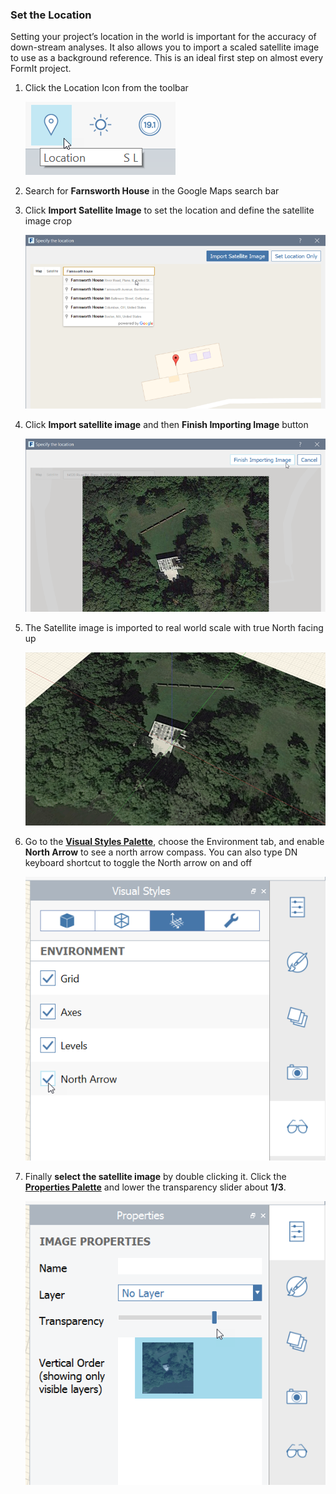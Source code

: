 ### Set the Location

Setting your project’s location in the world is important for the accuracy of down-stream analyses. It also allows you to import a scaled satellite image to use as a background reference. This is an ideal first step on almost every FormIt project.


1. Click the Location Icon from the toolbar

    ![](./images/SetLocation.png)
 
2. Search for **Farnsworth House** in the Google Maps search bar

3. Click **Import Satellite Image** to set the location and define the satellite image crop

    ![](./images/4101d5b1-cd39-4a96-b4a8-8d7009c54848.png)

4. Click **Import satellite image** and then **Finish Importing Image** button

    ![](./images/894bd8ae-cb86-4330-ae3f-fe58ac39ab73.png)
    
5. The Satellite image is imported to real world scale with true North facing up

    ![](./images/SatImageInCanvas.png)

6. Go to the [**Visual Styles Palette**](../formit-introduction/tool-bars.md), choose the Environment tab, and enable **North Arrow** to see a north arrow compass. You can also type DN keyboard shortcut to toggle the North arrow on and off

    ![](./images/NorthArrow.png)

7. Finally **select the satellite image** by double clicking it. Click the [**Properties Palette**](../formit-introduction/tool-bars.md) and lower the transparency slider about **1/3**. 

    ![](./images/Properties.png)